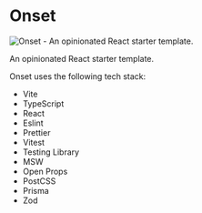 # Onset 

![Onset - An opinionated React starter template.](https://repository-images.githubusercontent.com/461410385/485fba4f-7027-4bc5-a702-92b8e2d7fc1d)

An opinionated React starter template.

Onset uses the following tech stack:

- Vite 
- TypeScript
- React
- Eslint
- Prettier
- Vitest
- Testing Library
- MSW
- Open Props
- PostCSS
- Prisma
- Zod

